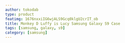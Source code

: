 ```yaml
---
author: tokodab
type: product
featimg: 1676nxxiIG6wjALS9Gcq0klgU2crIT_ob
title: Monkey D Luffy is Lucy Samsung Galaxy S9 Case
tags: [samsung, galaxy, s9]
category: [samsung]
---
```

